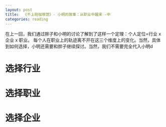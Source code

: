 ```yaml
---
layout: post
title:  《不上班咖啡馆》- 小明的故事：从职业中醒来 -中
categories: reading
---
```


在上一回，我们通过胖子和小明的讨论了解到了这样一个定理：个人定位=行业 x 企业 x 职业。 每个人在职业上的轨迹离不开在这三个维度上的变化。当然，具体到如何选择，小明还需要和胖子继续探讨。当然，我们不需要完全代入小明d

# 选择行业


# 选择职业


# 选择企业


<!--stackedit_data:
eyJoaXN0b3J5IjpbLTI1NTgyNjk3OF19
-->
